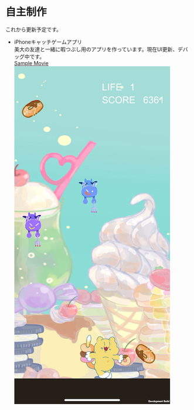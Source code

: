 # 自主制作

これから更新予定です。
- iPhoneキャッチゲームアプリ  
美大の友達と一緒に暇つぶし用のアプリを作っています。現在UI更新、デバッグ中です。  
[Sample Movie](./mygame.mov)  
![Sample image](./mygame.png)